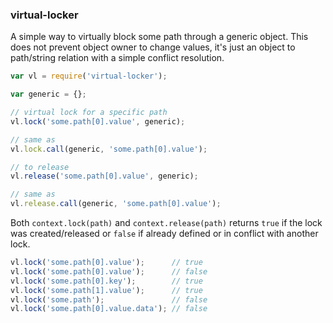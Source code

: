 ### virtual-locker

A simple way to virtually block some path through a generic object.
This does not prevent object owner to change values, it's just an object to path/string relation with a simple conflict resolution.

```js
var vl = require('virtual-locker');

var generic = {};

// virtual lock for a specific path
vl.lock('some.path[0].value', generic);

// same as
vl.lock.call(generic, 'some.path[0].value');

// to release
vl.release('some.path[0].value', generic);

// same as
vl.release.call(generic, 'some.path[0].value');
```

Both `context.lock(path)` and `context.release(path)` returns `true` if the lock was created/released or `false` if already defined or in conflict with another lock.

```js
vl.lock('some.path[0].value');      // true
vl.lock('some.path[0].value');      // false
vl.lock('some.path[0].key');        // true
vl.lock('some.path[1].value');      // true
vl.lock('some.path');               // false
vl.lock('some.path[0].value.data'); // false
```
